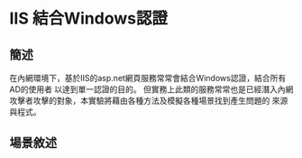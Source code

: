 # IIS 結合Windows認證

## 簡述
在內網環境下，基於IIS的asp.net網頁服務常常會結合Windows認證，結合所有AD的使用者
以達到單一認證的目的。
但實務上此類的服務常常也是已經潛入內網攻擊者攻擊的對象，本實驗將藉由各種方法及模擬各種場景找到產生問題的
來源與程式。

## 場景敘述
